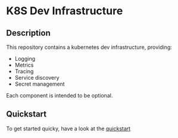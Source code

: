 # K8S Dev Infrastructure

## Description

This repository contains a kubernetes dev infrastructure, providing:

- Logging
- Metrics
- Tracing
- Service discovery
- Secret management

Each component is intended to be optional.

## Quickstart

To get started quicky, have a look at the [quickstart](quickstart.md)
